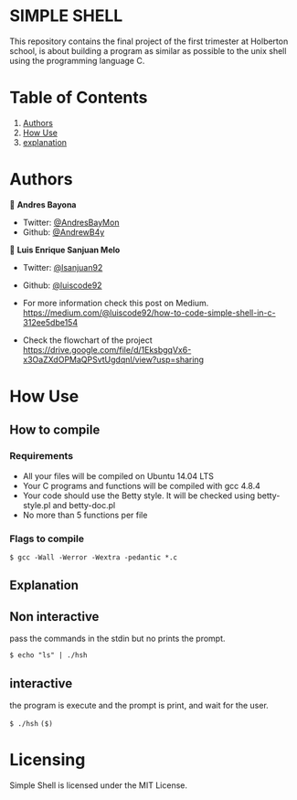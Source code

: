 # SIMPLE SHELL

This repository contains the final project of the first trimester at Holberton school, is about building a program as similar as possible to the unix shell using the programming language C.

# Table of Contents 

1. [Authors](#Authors)
2. [How Use](#How-Use)
3. [explanation](#Explanation)

# Authors

 👤 **Andres Bayona**

- Twitter: [@AndresBayMon](https://twitter.com/AndresBayMon)
- Github:  [@AndrewB4y](https://github.com/AndrewB4y)

👤 **Luis Enrique Sanjuan Melo**

- Twitter: [@lsanjuan92](https://twitter.com/lsanjuan92)
- Github: [@luiscode92](https://github.com/luicode92)


- For more information check this post on Medium.
https://medium.com/@luiscode92/how-to-code-simple-shell-in-c-312ee5dbe154
- Check the flowchart of the project
https://drive.google.com/file/d/1EksbgqVx6-x3OaZXdOPMaQPSvtUgdqnl/view?usp=sharing

# How Use

## How to compile

### Requirements

- All your files will be compiled on Ubuntu 14.04 LTS
- Your C programs and functions will be compiled with gcc 4.8.4
- Your code should use the Betty style. It will be checked using betty-style.pl and betty-doc.pl
- No more than 5 functions per file

### Flags to compile

`$ gcc -Wall -Werror -Wextra -pedantic *.c`

## Explanation

## Non interactive

pass the commands in the stdin but no prints the prompt.

`$ echo "ls" | ./hsh`

## interactive

the program is execute and the prompt is print, and wait for the user.

`$ ./hsh`
`($)`

Licensing
=========
Simple Shell is licensed under the MIT License.
